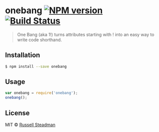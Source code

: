 # onebang [![NPM version](https://badge.fury.io/js/onebang.svg)](https://npmjs.org/package/onebang) [![Build Status](https://travis-ci.org/teamtofu/onebang.svg?branch=master)](https://travis-ci.org/teamtofu/onebang)

> One Bang (aka 1!) turns attributes starting with ! into an easy way to write code shorthand.

## Installation

```sh
$ npm install --save onebang
```

## Usage

```js
var onebang = require('onebang');
onebang();
```

## License

MIT © [Russell Steadman](https://github.com/teamtofu/onebang)
